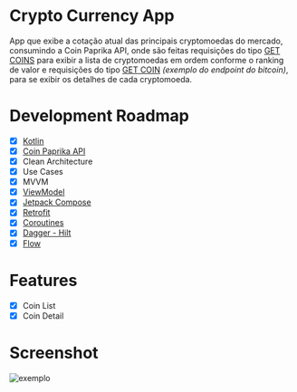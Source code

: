 # Crypto Currency App
App que exibe a cotação atual das principais cryptomoedas do mercado, consumindo a Coin Paprika API, onde são feitas requisições do tipo [GET COINS](https://api.coinpaprika.com/v1/coins) para exibir a lista de cryptomoedas em ordem conforme o ranking de valor e requisições do tipo [GET COIN](https://api.coinpaprika.com/v1/coins/btc-bitcoin) _(exemplo do endpoint do bitcoin)_, para se exibir os detalhes de cada cryptomoeda.

# Development Roadmap

- [x] [Kotlin](https://kotlinlang.org)
- [x] [Coin Paprika API](coinpaprika.com)
- [x] Clean Architecture
- [x] Use Cases
- [x] MVVM 
- [x] [ViewModel](https://developer.android.com/topic/libraries/architecture/viewmodel?authuser=1)
- [x] [Jetpack Compose](https://developer.android.com/jetpack/compose?gclid=Cj0KCQiAmeKQBhDvARIsAHJ7mF4A7I7vCCM-WyihxGfkKkcZXWycULgl7qUF826jH6a7xd6rZazKUjIaAl_qEALw_wcB&gclsrc=aw.ds)
- [x] [Retrofit](https://square.github.io/retrofit/)
- [x] [Coroutines](https://developer.android.com/topic/libraries/architecture/coroutines)
- [x] [Dagger - Hilt](https://developer.android.com/training/dependency-injection/hilt-android)
- [x] [Flow](https://developer.android.com/kotlin/flow?hl=pt-br)

# Features

- [x] Coin List
- [x] Coin Detail

# Screenshot
![exemplo](https://media0.giphy.com/media/iA4bTi1j6hQIOPc3fa/giphy.gif?cid=790b76113a30bcc72b5971a850d6759af37f7a8b37dc500a&rid=giphy.gif&ct=g)
